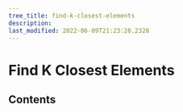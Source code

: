 ```yaml
---
tree_title: find-k-closest-elements
description: 
last_modified: 2022-06-09T21:23:28.2328
---
```


# Find K Closest Elements

## Contents
